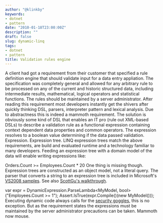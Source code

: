 ```yaml
---
author: "@klinkby"
keywords:
- dotnet
- pattern
date: "2010-01-18T23:00:00Z"
description: ""
draft: false
slug: dynamic-linq
tags:
- dotnet
- pattern
title: Validation rules engine
---
```



A client had got a requirement from their customer that specified a rule definition engine that should validate input for a data entry appliation. The specification was completely general and allowed for any arbitrary rule to be processed on any of the current and historic structured data, including intermediate results, mathematical, logical operators and statistical functions. The rules should be maintained by a server administrator. After reading this requirement most developers instantly get the shivers after quickly thinking DSL, parsers, interpreter pattern and lexical analysis. Due to abstractness this is indeed a mammoth requirement. The solution is obviously some kind of DSL that enables an IT pro (rule out XML-based DSLs) to describe a validation rule as a functional expression containing context dependent data properties and common operators. The expression resolves to a boolean value determining if the data passed validation. Expression. Expression tree. LINQ expression trees match the above requirements, are build and evaluated runtime and a technology familiar to many developers. Feeding an expression tree with a domain model of the data will enable writing expressions like:   

 Orders.Count >= Employees.Count * 20 
  One thing is missing though. Expression trees are constructed as an object model, not a literal query. The parser that converts a string to an expression tree is included in Microsoft's [VS2008 samples](http://msdn.microsoft.com/en-us/vcsharp/bb894665.aspx). See also [ ScottGu's walkthrough](http://weblogs.asp.net/scottgu/archive/2008/01/07/dynamic-linq-part-1-using-the-linq-dynamic-query-library.aspx).   

 var expr = DynamicExpression.ParseLambda<MyModel, <span class="kwrd">bool</span>>(<span class="str">"Employees.Count >= 1"</span>); Assert.IsTrue(expr.Compile()(<span class="kwrd">new</span> MyModel())); 
  Executing dynamic code always calls for the [ security goggles](http://abdullin.com/journal/2009/1/13/vulnerability-of-the-dynamic-linq.html), this is no exception. But as the requirement states the expressions must be maintained by the server administrator precautions can be taken. Mammoth now mouse.

